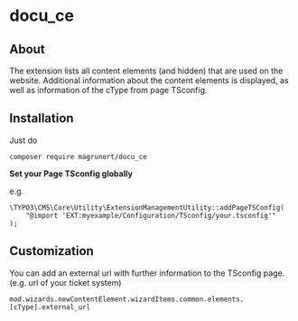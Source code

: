 # docu_ce

## About
The extension lists all content elements (and hidden) that are used on the website.
Additional information about the content elements is displayed, as well as information of the cType from page TSconfig.


## Installation
Just do
```
composer require magrunert/docu_ce
```

**Set your Page TSconfig globally**

e.g.

```
\TYPO3\CMS\Core\Utility\ExtensionManagementUtility::addPageTSConfig(
    "@import 'EXT:myexample/Configuration/TSconfig/your.tsconfig'"
);
```

## Customization

You can add an external url with further information to the TSconfig page. (e.g. url of your ticket system)

```
mod.wizards.newContentElement.wizardItems.common.elements.[cType].external_url
```
